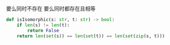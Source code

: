 要么同时不存在 要么同时都存在且相等

```Python
def isIsomorphic(s: str, t: str) -> bool:
    if len(s) != len(t):
        return False
    return len(set(s)) == len(set(t)) == len(set(zip(s, t)))
```
